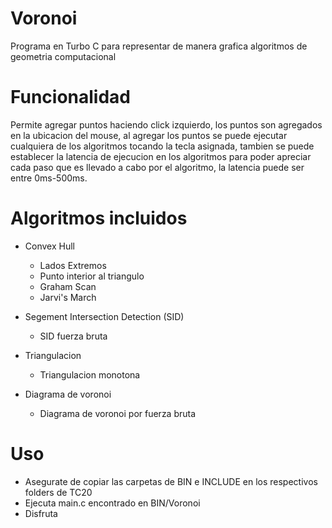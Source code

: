 # Voronoi
Programa en Turbo C para representar de manera grafica algoritmos de geometria computacional

# Funcionalidad
Permite agregar puntos haciendo click izquierdo, los puntos son agregados en la ubicacion del mouse, al agregar los puntos se puede ejecutar cualquiera de los algoritmos
tocando la tecla asignada, tambien se puede establecer la latencia de ejecucion en los algoritmos para poder apreciar cada paso que es llevado a cabo por el algoritmo,
la latencia puede ser entre 0ms-500ms.

# Algoritmos incluidos
- Convex Hull
  - Lados Extremos
  - Punto interior al triangulo
  - Graham Scan
  - Jarvi's March
  
- Segement Intersection Detection (SID)
  - SID fuerza bruta
  
- Triangulacion
  - Triangulacion monotona
  
- Diagrama de voronoi
  - Diagrama de voronoi por fuerza bruta

# Uso
- Asegurate de copiar las carpetas de BIN e INCLUDE en los respectivos folders de TC20
- Ejecuta main.c encontrado en BIN/Voronoi
- Disfruta
